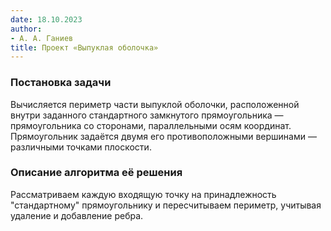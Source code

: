 ```yaml
---
date: 18.10.2023
author:
- А. А. Ганиев
title: Проект «Выпуклая оболочка»
---
```


### Постановка задачи

Вычисляется периметр части выпуклой оболочки, расположенной внутри заданного
стандартного замкнутого прямоугольника — прямоугольника со сторонами,
параллельными осям координат. Прямоугольник задаётся двумя его
противоположными вершинами — различными точками плоскости.

### Описание алгоритма её решения

Рассматриваем каждую входящую точку на принадлежность "стандартному"
прямоугольнику и пересчитываем периметр, учитывая удаление и добавление ребра.